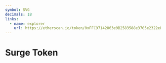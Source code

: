```yaml
---
symbol: SVG
decimals: 18
links:
  - name: explorer
    url: https://etherscan.io/token/0xFFC97142863e9B2583588e3705e2322eF0369635
---
```


# Surge Token

